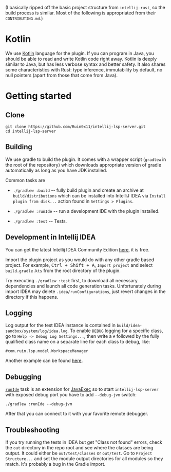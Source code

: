 (I basically ripped off the basic project structure from `intellij-rust`, so the build process is similar. Most of the following is appropriated from their `CONTRIBUTING.md`.)

# Kotlin

We use [Kotlin] language for the plugin. If you can program in Java, you should
be able to read and write Kotlin code right away. Kotlin is deeply similar to
Java, but has less verbose syntax and better safety. It also shares some
characteristics with Rust: type inference, immutability by default, no null
pointers (apart from those that come from Java).

[Kotlin]: https://kotlinlang.org/

# Getting started

## Clone

```
git clone https://github.com/Ruin0x11/intellij-lsp-server.git
cd intellij-lsp-server
```


## Building

We use gradle to build the plugin. It comes with a wrapper script (`gradlew` in
the root of the repository) which downloads appropriate version of gradle
automatically as long as you have JDK installed.

Common tasks are

  - `./gradlew :build` -- fully build plugin and create an archive at
    `build/distributions` which can be installed into IntelliJ IDEA via `Install
    plugin from disk...` action found in `Settings > Plugins`.

  - `./gradlew :runIde` -- run a development IDE with the plugin installed.

  - `./gradlew :test` -- Tests.


## Development in Intellij IDEA

You can get the latest Intellij IDEA Community Edition
[here](https://www.jetbrains.com/idea/download/), it is free.

Import the plugin project as you would do with any other gradle based project.
For example, <kbd>Ctrl + Shift + A</kbd>, `Import project` and select `build.gradle.kts` from
the root directory of the plugin.

Try executing `./gradlew :test` first, to download all necessary dependencies 
and launch all code generation tasks. Unfortunately during import IDEA may delete 
`.idea/runConfigurations`, just revert changes in the directory if this happens.

## Logging
Log output for the test IDEA instance is contained in `build/idea-sandbox/system/log/idea.log`. To enable `DEBUG` logging for a specific class, go to `Help -> Debug Log Settings...`, then write a `#` followed by the fully qualified class name on a separate line for each class to debug, like:

```
#com.ruin.lsp.model.WorkspaceManager
```

Another example can be found [here](https://intellij-support.jetbrains.com/hc/en-us/articles/207241115-How-to-Collecting-PhpStorm-WebStorm-debug-Logs).

## Debugging

[`runIde`](https://github.com/JetBrains/gradle-intellij-plugin#running-dsl) task is an extension for [JavaExec](https://github.com/JetBrains/gradle-intellij-plugin#running-dsl) so to start `intellij-lsp-server` with exposed debug port you have to add `--debug-jvm` switch:

```
./gradlew :runIde --debug-jvm
```

After that you can connect to it with your favorite remote debugger.

## Troubleshooting

If you try running the tests in IDEA but get "Class not found" errors, check the `out` 
directory in the repo root and see where the classes are being output. It could either be 
`out/test/classes` or `out/test`. Go to `Project Structure...` and set the module output
directories for all modules so they match. It's probably a bug in the Gradle import.
